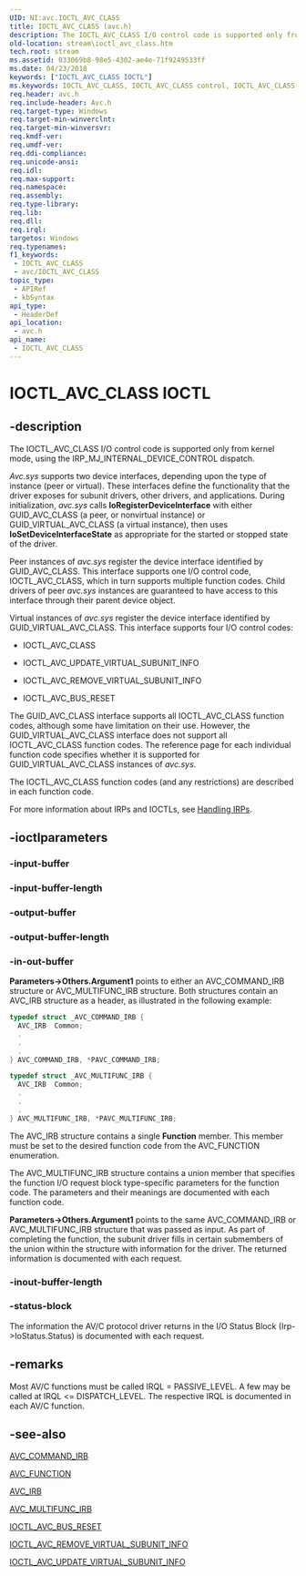 ```yaml
---
UID: NI:avc.IOCTL_AVC_CLASS
title: IOCTL_AVC_CLASS (avc.h)
description: The IOCTL_AVC_CLASS I/O control code is supported only from kernel mode, using the IRP_MJ_INTERNAL_DEVICE_CONTROL dispatch.Avc.sys supports two device interfaces, depending upon the type of instance (peer or virtual).
old-location: stream\ioctl_avc_class.htm
tech.root: stream
ms.assetid: 033069b8-98e5-4302-ae4e-71f9249533ff
ms.date: 04/23/2018
keywords: ["IOCTL_AVC_CLASS IOCTL"]
ms.keywords: IOCTL_AVC_CLASS, IOCTL_AVC_CLASS control, IOCTL_AVC_CLASS control code [Streaming Media Devices], avc/IOCTL_AVC_CLASS, avcref_720c03f6-d568-4ebe-8bd8-295fd8a6c222.xml, stream.ioctl_avc_class
req.header: avc.h
req.include-header: Avc.h
req.target-type: Windows
req.target-min-winverclnt: 
req.target-min-winversvr: 
req.kmdf-ver: 
req.umdf-ver: 
req.ddi-compliance: 
req.unicode-ansi: 
req.idl: 
req.max-support: 
req.namespace: 
req.assembly: 
req.type-library: 
req.lib: 
req.dll: 
req.irql: 
targetos: Windows
req.typenames: 
f1_keywords:
 - IOCTL_AVC_CLASS
 - avc/IOCTL_AVC_CLASS
topic_type:
 - APIRef
 - kbSyntax
api_type:
 - HeaderDef
api_location:
 - avc.h
api_name:
 - IOCTL_AVC_CLASS
---
```


# IOCTL_AVC_CLASS IOCTL


## -description

The IOCTL_AVC_CLASS I/O control code is supported only from kernel mode, using the IRP_MJ_INTERNAL_DEVICE_CONTROL dispatch.

*Avc.sys* supports two device interfaces, depending upon the type of instance (peer or virtual). These interfaces define the functionality that the driver exposes for subunit drivers, other drivers, and applications. During initialization, *avc.sys* calls **IoRegisterDeviceInterface** with either GUID_AVC_CLASS (a peer, or nonvirtual instance) or GUID_VIRTUAL_AVC_CLASS (a virtual instance), then uses **IoSetDeviceInterfaceState** as appropriate for the started or stopped state of the driver.

Peer instances of *avc.sys* register the device interface identified by GUID_AVC_CLASS. This interface supports one I/O control code, IOCTL_AVC_CLASS, which in turn supports multiple function codes. Child drivers of peer *avc.sys* instances are guaranteed to have access to this interface through their parent device object.

Virtual instances of *avc.sys* register the device interface identified by GUID_VIRTUAL_AVC_CLASS. This interface supports four I/O control codes:

- IOCTL_AVC_CLASS

- IOCTL_AVC_UPDATE_VIRTUAL_SUBUNIT_INFO

- IOCTL_AVC_REMOVE_VIRTUAL_SUBUNIT_INFO

- IOCTL_AVC_BUS_RESET

The GUID_AVC_CLASS interface supports all IOCTL_AVC_CLASS function codes, although some have limitation on their use. However, the GUID_VIRTUAL_AVC_CLASS interface does not support all IOCTL_AVC_CLASS function codes. The reference page for each individual function code specifies whether it is supported for GUID_VIRTUAL_AVC_CLASS instances of *avc.sys*.

The IOCTL_AVC_CLASS function codes (and any restrictions) are described in each function code.

For more information about IRPs and IOCTLs, see [Handling IRPs](https://docs.microsoft.com/windows-hardware/drivers/kernel/handling-irps).

## -ioctlparameters

### -input-buffer

### -input-buffer-length

### -output-buffer

### -output-buffer-length

### -in-out-buffer

**Parameters->Others.Argument1** points to either an AVC_COMMAND_IRB structure or AVC_MULTIFUNC_IRB structure. Both structures contain an AVC_IRB structure as a header, as illustrated in the following example:

```cpp
typedef struct _AVC_COMMAND_IRB {
  AVC_IRB  Common;
  .
  .
  .
} AVC_COMMAND_IRB, *PAVC_COMMAND_IRB;
```

```cpp
typedef struct _AVC_MULTIFUNC_IRB {
  AVC_IRB  Common;
  .
  .
  .
} AVC_MULTIFUNC_IRB, *PAVC_MULTIFUNC_IRB;
```

The AVC_IRB structure contains a single **Function** member. This member must be set to the desired function code from the AVC_FUNCTION enumeration.

The AVC_MULTIFUNC_IRB structure contains a union member that specifies the function I/O request block type-specific parameters for the function code. The parameters and their meanings are documented with each function code.

**Parameters->Others.Argument1** points to the same AVC_COMMAND_IRB or AVC_MULTIFUNC_IRB structure that was passed as input. As part of completing the function, the subunit driver fills in certain submembers of the union within the structure with information for the driver. The returned information is documented with each request.

### -inout-buffer-length

### -status-block

The information the AV/C protocol driver returns in the I/O Status Block (Irp->IoStatus.Status) is documented with each request.

## -remarks

Most AV/C functions must be called IRQL = PASSIVE_LEVEL. A few may be called at IRQL <= DISPATCH_LEVEL. The respective IRQL is documented in each AV/C function.

## -see-also

[AVC_COMMAND_IRB](https://docs.microsoft.com/windows-hardware/drivers/ddi/avc/ns-avc-_avc_command_irb)

[AVC_FUNCTION](https://docs.microsoft.com/windows-hardware/drivers/ddi/avc/ne-avc-_tagavc_function)

[AVC_IRB](https://docs.microsoft.com/windows-hardware/drivers/ddi/avc/ns-avc-_avc_irb)

[AVC_MULTIFUNC_IRB](https://docs.microsoft.com/windows-hardware/drivers/ddi/avc/ns-avc-_avc_multifunc_irb)

[IOCTL_AVC_BUS_RESET](https://docs.microsoft.com/windows-hardware/drivers/ddi/avc/ni-avc-ioctl_avc_bus_reset)

[IOCTL_AVC_REMOVE_VIRTUAL_SUBUNIT_INFO](https://docs.microsoft.com/windows-hardware/drivers/ddi/avc/ni-avc-ioctl_avc_remove_virtual_subunit_info)

[IOCTL_AVC_UPDATE_VIRTUAL_SUBUNIT_INFO](https://docs.microsoft.com/windows-hardware/drivers/ddi/avc/ni-avc-ioctl_avc_update_virtual_subunit_info)

